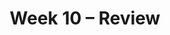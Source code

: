 ---
title: Week 10 – Review
weekNumber: 10
days:
    - date: 2024-12-2
      events: 
        - name: LEC 26
          type: lecture
          title: Residuals and Inference
          url:
          html:
          podcast:
          readings:
            - name: CIT 15.5-16.3
              url: https://inferentialthinking.com/chapters/15/5/Visual_Diagnostics.html
          keywords: residuals, residual plots, patterns, datasaurus dozen, prediction intervals
        - name: DISC 9
          type: disc
          title: Regression
          problems:
    - date: 2024-12-3
      events:
        - name: PROJ
          type: proj
          title: Final Project
          url: http://datahub.ucsd.edu/user-redirect/git-sync?repo=https://github.com/dsc-courses/dsc10-2024-fa&subPath=projects/final_project/FinalProject.ipynb
    - date: 2024-12-4
      events: 
        - name: LEC 27
          type: lecture
          title: Review
          url:
          html:
          podcast:
          readings:
    - date: 2024-12-5
      events:
        - name: LAB 7
          type: lab
          title: Regression
          url: http://datahub.ucsd.edu/user-redirect/git-sync?repo=https://github.com/dsc-courses/dsc10-2024-fa&subPath=labs/lab07/lab07.ipynb
    - date: 2024-12-6
      events: 
        - name: LEC 28
          type: lecture
          title: Review, Conclusion
          url:
          html:
          podcast:
          readings:
    - date: 2024-12-7
      events: 
        - name: EXAM
          type: exam
          title: <b>Final Exam (11:30-2:30PM)</b>
        - name: SUR
          type: survey
          title: SETs and End-of-Quarter Survey (due 8AM)
          url:
---